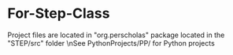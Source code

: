 # For-Step-Class
Project files are located in "org.perscholas" package located in the "STEP/src" folder 
\nSee PythonProjects/PP/ for Python projects 
 
